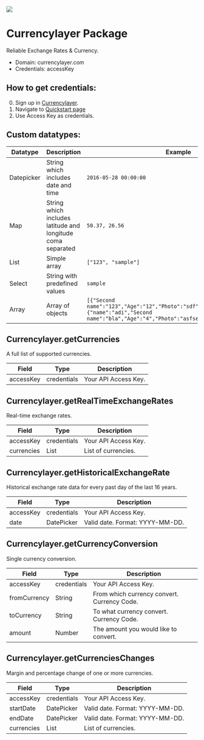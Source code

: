 [![](https://scdn.rapidapi.com/RapidAPI_banner.png)](https://rapidapi.com/package/Currencylayer/functions?utm_source=RapidAPIGitHub_CurrencylayerFunctions&utm_medium=button&utm_content=RapidAPI_GitHub)

# Currencylayer Package
Reliable Exchange Rates & Currency.
* Domain: currencylayer.com
* Credentials: accessKey

## How to get credentials: 
0. Sign up in [Currencylayer](https://currencylayer.com/product).
1. Navigate to [Quickstart page](https://currencylayer.com/quickstart)
2. Use Access Key as credentials.


## Custom datatypes: 
 |Datatype|Description|Example
 |--------|-----------|----------
 |Datepicker|String which includes date and time|```2016-05-28 00:00:00```
 |Map|String which includes latitude and longitude coma separated|```50.37, 26.56```
 |List|Simple array|```["123", "sample"]``` 
 |Select|String with predefined values|```sample```
 |Array|Array of objects|```[{"Second name":"123","Age":"12","Photo":"sdf","Draft":"sdfsdf"},{"name":"adi","Second name":"bla","Age":"4","Photo":"asfserwe","Draft":"sdfsdf"}] ```

## Currencylayer.getCurrencies
A full list of supported currencies.

| Field    | Type       | Description
|----------|------------|----------
| accessKey| credentials| Your API Access Key.

## Currencylayer.getRealTimeExchangeRates
Real-time exchange rates.

| Field     | Type       | Description
|-----------|------------|----------
| accessKey | credentials| Your API Access Key.
| currencies| List       | List of currencies.

## Currencylayer.getHistoricalExchangeRate
Historical exchange rate data for every past day of the last 16 years.

| Field    | Type       | Description
|----------|------------|----------
| accessKey| credentials| Your API Access Key.
| date     | DatePicker | Valid date. Format: YYYY-MM-DD.

## Currencylayer.getCurrencyConversion
Single currency conversion.

| Field        | Type       | Description
|--------------|------------|----------
| accessKey    | credentials| Your API Access Key.
| fromCurrency| String     | From which currency convert. Currency Code.
| toCurrency  | String     | To what currency convert. Currency Code.
| amount       | Number     | The amount you would like to convert.

## Currencylayer.getCurrenciesChanges
Margin and percentage change of one or more currencies.

| Field     | Type       | Description
|-----------|------------|----------
| accessKey | credentials| Your API Access Key.
| startDate | DatePicker | Valid date. Format: YYYY-MM-DD.
| endDate   | DatePicker | Valid date. Format: YYYY-MM-DD.
| currencies| List       | List of currencies.


